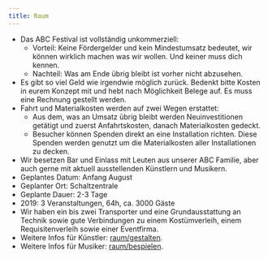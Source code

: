 ```yaml
---
title: Raum
---
```

- Das ABC Festival ist vollständig unkommerziell:
  - Vorteil: Keine Fördergelder und kein Mindestumsatz bedeutet, wir können wirklich machen was wir wollen. Und keiner muss dich kennen.
  - Nachteil: Was am Ende übrig bleibt ist vorher nicht abzusehen.
- Es gibt so viel Geld wie irgendwie möglich zurück. Bedenkt bitte Kosten in eurem Konzept mit und hebt nach Möglichkeit Belege auf. Es muss eine Rechnung gestellt werden.
- Fahrt und Materialkosten werden auf zwei Wegen erstattet:
  - Aus dem, was an Umsatz übrig bleibt werden Neuinvestitionen getätigt und zuerst Anfahrtskosten, danach Materialkosten gedeckt.
  - Besucher können Spenden direkt an eine Installation richten. Diese Spenden werden genutzt um die Materialkosten aller Installationen zu decken.
- Wir besetzen Bar und Einlass mit Leuten aus unserer ABC Familie, aber auch gerne mit aktuell ausstellenden Künstlern und Musikern.
- Geplantes Datum: Anfang August
- Geplanter Ort: Schaltzentrale
- Geplante Dauer: 2-3 Tage
- 2019: 3 Veranstaltungen, 64h, ca. 3000 Gäste
- Wir haben ein bis zwei Transporter und eine Grundausstattung an Technik sowie gute Verbindungen zu einem Kostümverleih, einem Requisitenverleih sowie einer Eventfirma.
- Weitere Infos für Künstler: [raum/gestalten](/raum/gestalten).
- Weitere Infos für Musiker: [raum/bespielen](/raum/bespielen).
